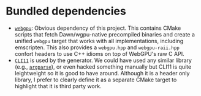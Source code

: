 Bundled dependencies
====================

- [`webgpu`](https://github.com/eliemichel/WebGPU-distribution): Obvious dependency of this project. This contains CMake scripts that fetch Dawn/wgpu-native precompiled binaries and create a unified `webgpu` target that works with all implementations, including emscripten. This also provides a `webgpu.hpp` and `webgpu-raii.hpp` confort headers to use C++ idioms on top of WebGPU's raw C API.
- [`CLI11`](https://github.com/CLIUtils/CLI11) is used by the generator. We could have used any similar library (e.g., [`argparse`](https://github.com/p-ranav/argparse)), or even hacked something manually but CLI11 is quite leightweight so it is good to have around. Although it is a header only library, I prefer to clearly define it as a separate CMake target to highlight that it is third party work.
